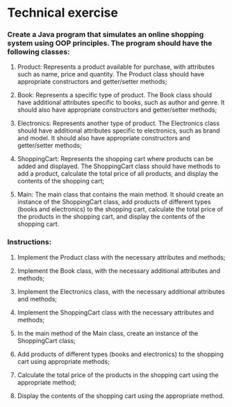 # Technical exercise

### Create a Java program that simulates an online shopping system using OOP principles. The program should have the following classes:

1. Product: Represents a product available for purchase, with attributes such as name, price and quantity. The Product class should have appropriate constructors and getter/setter methods;

2. Book: Represents a specific type of product. The Book class should have additional attributes specific to books, such as author and genre. It should also have appropriate constructors and getter/setter methods;

3. Electronics: Represents another type of product. The Electronics class should have additional attributes specific to electronics, such as brand and model. It should also have appropriate constructors and getter/setter methods;

4. ShoppingCart: Represents the shopping cart where products can be added and displayed. The ShoppingCart class should have methods to add a product, calculate the total price of all products, and display the contents of the shopping cart;

5. Main: The main class that contains the main method. It should create an instance of the ShoppingCart class, add products of different types (books and electronics) to the shopping cart, calculate the total price of the products in the shopping cart, and display the contents of the shopping cart.

### Instructions:

1. Implement the Product class with the necessary attributes and methods;

2. Implement the Book class, with the necessary additional attributes and methods;

3. Implement the Electronics class, with the necessary additional attributes and methods;

4. Implement the ShoppingCart class with the necessary attributes and methods;

5. In the main method of the Main class, create an instance of the ShoppingCart class;

6. Add products of different types (books and electronics) to the shopping cart using appropriate methods;

7. Calculate the total price of the products in the shopping cart using the appropriate method;

8. Display the contents of the shopping cart using the appropriate method.
